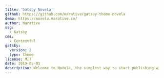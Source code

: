 ```yaml
---
title: 'Gatsby Novela'
github: https://github.com/narative/gatsby-theme-novela
demo: https://novela.narative.co/
author: Narative
ssg:
  - Gatsby
cms:
  - Contentful
gatsby:
  version: 2
  type: theme
license: MIT
date: 2019-08-01
description: Welcome to Novela, the simplest way to start publishing with Gatsby.
---
```

